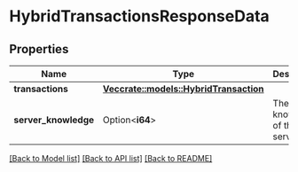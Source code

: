 # HybridTransactionsResponseData

## Properties

Name | Type | Description | Notes
------------ | ------------- | ------------- | -------------
**transactions** | [**Vec<crate::models::HybridTransaction>**](HybridTransaction.md) |  | 
**server_knowledge** | Option<**i64**> | The knowledge of the server | [optional]

[[Back to Model list]](../README.md#documentation-for-models) [[Back to API list]](../README.md#documentation-for-api-endpoints) [[Back to README]](../README.md)


